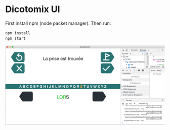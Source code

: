 # Dicotomix UI

First install npm (node packet manager). Then run:

```sh
npm install
npm start
```

![Screenshot](screenshot.png)
